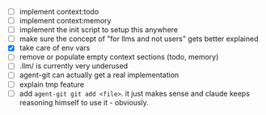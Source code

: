 - [ ] implement context:todo
- [ ] implement context:memory
- [ ] implement the init script to setup this anywhere
- [ ] make sure the concept of "for llms and not users" gets better explained
- [x] take care of env vars
- [ ] remove or populate empty context sections (todo, memory)
- [ ] .llm/ is currently very underused
- [ ] agent-git can actually get a real implementation
- [ ] explain tmp feature
- [ ] add `agent-git git add <file>`. it just makes sense and claude keeps reasoning himself to use it - obviously.
